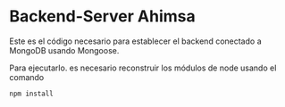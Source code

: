 # Backend-Server Ahimsa

Este es el código necesario para establecer el backend conectado a MongoDB usando Mongoose.

Para ejecutarlo. es necesario reconstruir los módulos de node usando el comando

```
npm install
```
